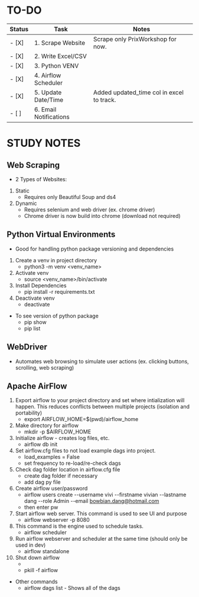 # TO-DO
| Status | Task                      | Notes                                           |
|--------|---------------------------|-------------------------------------------------|
| - [X]  | 1. Scrape Website         | Scrape only PrixWorkshop for now.               |
| - [X]  | 2. Write Excel/CSV        |                                                 |
| - [X]  | 3. Python VENV            |                                                 |
| - [X]  | 4. Airflow Scheduler      |                                                 |
| - [X]  | 5. Update Date/Time       | Added updated_time col in excel to track.       |
| - [ ]  | 6. Email Notifications    |                                                 |

# STUDY NOTES
## Web Scraping
-  2 Types of Websites:
1. Static
    - Requires only Beautiful Soup and ds4
2. Dynamic
    - Requires selenium and web driver (ex. chrome driver)
    - Chrome driver is now build into chrome (download not required)

## Python Virtual Environments
- Good for handling python package versioning and dependencies
1. Create a venv in project directory
    - python3 -m venv <venv_name>
2. Activate venv
    - source <venv_name>/bin/activate
3. Install Dependencies
    - pip install -r requirements.txt
4. Deactivate venv
    - deactivate
- To see version of python package
    - pip show <package name>
    - pip list

## WebDriver
- Automates web browsing to simulate user actions (ex. clicking buttons, scrolling, web scraping)

## Apache AirFlow
1. Export airflow to your project directory and set where intialization will happen. This reduces conflicts between multiple projects (isolation and portability)
    - export AIRFLOW_HOME=$(pwd)/airflow_home
2. Make directory for airflow
    - mkdir -p $AIRFLOW_HOME
3. Initialize airflow - creates log files, etc.
    - airflow db init
4. Set airflow.cfg files to not load example dags into project.
    - load_examples = False
    - set frequency to re-load/re-check dags
5. Check dag folder location in airflow.cfg file
    - create dag folder if necessary
    - add dag py file
6. Create airflow user/password
    - airflow users create --username vivi --firstname vivian --lastname dang --role Admin --email bowbian.dang@hotmail.com
    - then enter pw
7. Start airflow web server. This command is used to see UI and purpose
    - airflow webserver -p 8080
8. This command is the engine used to schedule tasks.
    - airflow scheduler
9. Run airflow webserver and scheduler at the same time (should only be used in dev)
    - airflow standalone
10. Shut down airflow
    - <ctrl c>
    - pkill -f airflow
- Other commands
    - airflow dags list - Shows all of the dags